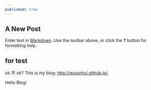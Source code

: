```yaml
---
published: true
---
```

## A New Post

Enter text in [Markdown](http://daringfireball.net/projects/markdown/). Use the toolbar above, or click the **?** button for formatting help.
## for test

ok 不 ok?
This is my blog: <http://wujunhui.github.io/>.

Hello Blog!
